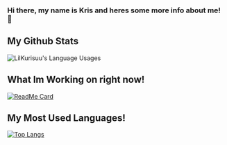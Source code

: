 ### Hi there, my name is Kris and heres some more info about me! 👋

## My Github Stats
<img align="center" src="https://github-readme-stats.vercel.app/api?username=LilKurisuu&show_icons=true&theme=dark" alt="LilKurisuu's Language Usages">


## What Im Working on right now!
[![ReadMe Card](https://github-readme-stats.vercel.app/api/pin/?username=LilKurisuu&repo=BLACKOUT&theme=dark)](https://github.com/LilKurisuu/BLACKOUT)

## My Most Used Languages!
[![Top Langs](https://github-readme-stats.vercel.app/api/top-langs/?username=LilKurisuu&langs_count=8&theme=dark)](https://github.com/anuraghazra/github-readme-stats)
